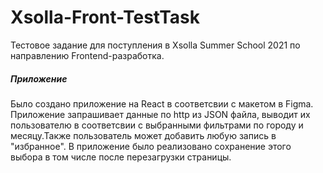 # Xsolla-Front-TestTask
Тестовое задание для поступления в Xsolla Summer School 2021 по направлению Frontend-разработка. 
##### Приложение
Было создано приложение на React в соответсвии с макетом в Figma. Приложение запрашивает данные по http из JSON файла, выводит их пользователю в соответсвии с выбранными фильтрами по городу и месяцу.Также пользователь может добавить любую запись в "избранное". В приложение было реализовано сохранение этого выбора в том числе после перезагрузки страницы. 
